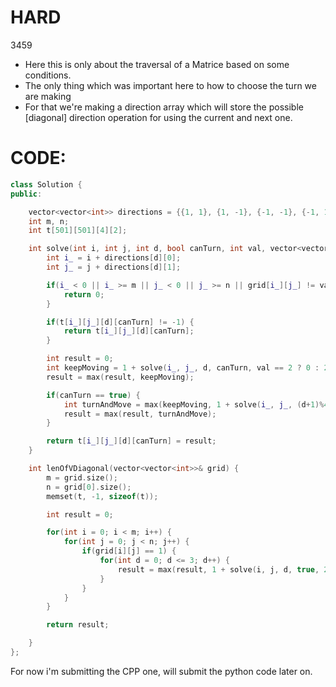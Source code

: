# HARD
3459

* Here this is only about the traversal of a Matrice based on some conditions.
* The only thing which was important here to how to choose the turn we are making
* For that we're making a direction array which will store the possible [diagonal] direction operation for using the current and next one.

# CODE:
```cpp
class Solution {
public:

    vector<vector<int>> directions = {{1, 1}, {1, -1}, {-1, -1}, {-1, 1}};
    int m, n;
    int t[501][501][4][2];

    int solve(int i, int j, int d, bool canTurn, int val, vector<vector<int>>& grid) {
        int i_ = i + directions[d][0];
        int j_ = j + directions[d][1];

        if(i_ < 0 || i_ >= m || j_ < 0 || j_ >= n || grid[i_][j_] != val) {
            return 0;
        }

        if(t[i_][j_][d][canTurn] != -1) {
            return t[i_][j_][d][canTurn];
        }

        int result = 0;
        int keepMoving = 1 + solve(i_, j_, d, canTurn, val == 2 ? 0 : 2, grid);
        result = max(result, keepMoving);

        if(canTurn == true) {
            int turnAndMove = max(keepMoving, 1 + solve(i_, j_, (d+1)%4, false, val == 2 ? 0 : 2, grid));
            result = max(result, turnAndMove);
        }

        return t[i_][j_][d][canTurn] = result;
    }

    int lenOfVDiagonal(vector<vector<int>>& grid) {
        m = grid.size();
        n = grid[0].size();
        memset(t, -1, sizeof(t));

        int result = 0;

        for(int i = 0; i < m; i++) {
            for(int j = 0; j < n; j++) {
                if(grid[i][j] == 1) {
                    for(int d = 0; d <= 3; d++) {
                        result = max(result, 1 + solve(i, j, d, true, 2, grid));
                    }
                }
            }
        }

        return result;

    }
};
```


For now i'm submitting the CPP one, will submit the python code later on.
